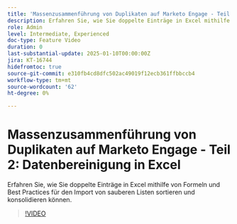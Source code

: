 ```yaml
---
title: 'Massenzusammenführung von Duplikaten auf Marketo Engage - Teil 2: Datenbereinigung in Excel'
description: Erfahren Sie, wie Sie doppelte Einträge in Excel mithilfe von Formeln und Best Practices für den Import von sauberen Listen sortieren und konsolidieren können.
role: Admin
level: Intermediate, Experienced
doc-type: Feature Video
duration: 0
last-substantial-update: 2025-01-10T00:00:00Z
jira: KT-16744
hidefromtoc: true
source-git-commit: e310fb4cd8dfc502ac49019f12ecb361ffbbccb4
workflow-type: tm+mt
source-wordcount: '62'
ht-degree: 0%

---
```



# Massenzusammenführung von Duplikaten auf Marketo Engage - Teil 2: Datenbereinigung in Excel

Erfahren Sie, wie Sie doppelte Einträge in Excel mithilfe von Formeln und Best Practices für den Import von sauberen Listen sortieren und konsolidieren können.

>[!VIDEO](https://video.tv.adobe.com/v/3429492/?learn=on&enablevpops)
